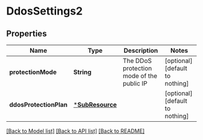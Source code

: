# DdosSettings2


## Properties
Name | Type | Description | Notes
------------ | ------------- | ------------- | -------------
**protectionMode** | **String** | The DDoS protection mode of the public IP | [optional] [default to nothing]
**ddosProtectionPlan** | [***SubResource**](SubResource.md) |  | [optional] [default to nothing]


[[Back to Model list]](../README.md#models) [[Back to API list]](../README.md#api-endpoints) [[Back to README]](../README.md)


